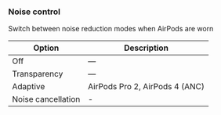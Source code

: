 ### Noise control

Switch between noise reduction modes when AirPods are worn

| Option             | Description                    |
| ------------------ | ------------------------------ |
| Off                | —                              |
| Transparency       | —                              |
| Adaptive           | AirPods Pro 2, AirPods 4 (ANC) |
| Noise cancellation | -                              |